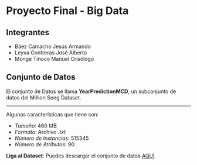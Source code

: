 # Proyecto Final - Big Data

## Integrantes

- Báez Camacho Jesús Armando
- Leyva Contreras José Alberto
- Monge Tinoco Manuel Crisólogo

## Conjunto de Datos

El conjunto de Datos se llama **YearPredictionMCD**, un subconjunto de datos del Million Song Dataset.

-------------------

Algunas características que tiene son:

- *Tamaño*: 460 MB
- *Formato*: Archivo *.txt*
- *Número de Instancias*: 515345
- *Número de Atributos*: 90

**Liga al Dataset**: Puedes descargar el conjunto de datos [AQUÍ](https://archive.ics.uci.edu/ml/datasets/YearPredictionMSD) 
